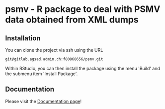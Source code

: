# psmv - R package to deal with PSMV data obtained from XML dumps

## Installation

You can clone the project via ssh using the URL

```
git@gitlab.agsad.admin.ch:f80868656/psmv.git
```

Within RStudio, you can then install the package using the menu 'Build' and 
the submenu item 'Install Package'.

## Documentation

Please visit the [Documentation page](https://psmwb.pages.agsad.admin.ch/psmv/)!
